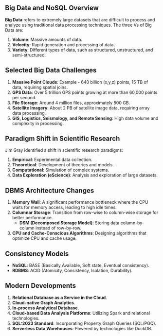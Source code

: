 ## Big Data and NoSQL Overview

**Big Data** refers to extremely large datasets that are difficult to process and analyze using traditional data processing techniques. The three Vs of Big Data are:

1. **Volume**: Massive amounts of data.
2. **Velocity**: Rapid generation and processing of data.
3. **Variety**: Different types of data, such as structured, unstructured, and semi-structured.

## Selected Big Data Challenges
1. **Massive Point Clouds**: Example - 640 billion (x,y,z) points, 15 TB of data, requiring spatial joins.
2. **GPS Data**: Over 5 trillion GPS points growing at more than 60,000 points per second.
3. **File Storage**: Around 4 million files, approximately 500 GB.
4. **Satellite Imagery**: About 2 PB of satellite image data, requiring array data processing.
5. **GIS, Logistics, Seismology, and Remote Sensing**: High data volume and complexity in processing.

## Paradigm Shift in Scientific Research
Jim Gray identified a shift in scientific research paradigms:
1. **Empirical**: Experimental data collection.
2. **Theoretical**: Development of theories and models.
3. **Computational**: Simulation of complex systems.
4. **Data Exploration (eScience)**: Analysis and exploration of large datasets.

## DBMS Architecture Changes
1. **Memory Wall**: A significant performance bottleneck where the CPU waits for memory access, leading to high idle times.
2. **Columnar Storage**: Transition from row-wise to column-wise storage for better performance.
   - **DSM (Decomposed Storage Model)**: Storing data column-by-column instead of row-by-row.
3. **CPU and Cache-Conscious Algorithms**: Designing algorithms that optimize CPU and cache usage.

## Consistency Models
- **NoSQL**: BASE (Basically Available, Soft state, Eventual consistency).
- **RDBMS**: ACID (Atomicity, Consistency, Isolation, Durability).

## Modern Developments
1. **Relational Database as a Service in the Cloud**.
2. **Cloud-native Graph Analytics**.
3. **In-process Analytical Database**.
4. **Cloud-based Data Analysis Platforms**: Utilizing Spark and relational technologies.
5. **SQL:2023 Standard**: Incorporating Property Graph Queries (SQL/PGQ).
6. **Serverless Data Warehouses**: Powered by technologies like DuckDB.
